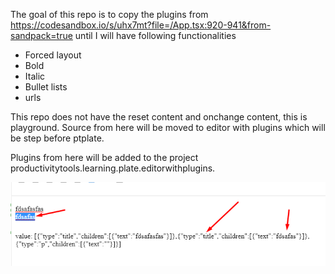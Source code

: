 The goal of this repo is to copy the plugins from https://codesandbox.io/s/uhx7mt?file=/App.tsx:920-941&from-sandpack=true until I will have following functionalities
- Forced layout
- Bold
- Italic
- Bullet lists
- urls

This repo does not have the reset content and onchange content, this is playground.
Source from here will be moved to editor with plugins which will be step before ptplate.

Plugins from here will be added to the project productivitytools.learning.plate.editorwithplugins.

![](Images/2023-06-01-22-34-16.png)